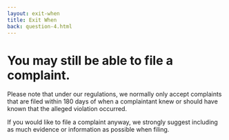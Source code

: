 ```yaml
---
layout: exit-when
title: Exit When
back: question-4.html
---
```


# You may still be able to file a complaint.

Please note that under our regulations, we normally only accept complaints that are filed within 180 days of when a complaintant knew or should have known that the alleged violation occurred.

If you would like to file a complaint anyway, we strongly suggest including as much evidence or information as possible when filing.
